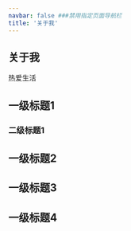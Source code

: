 ```yaml
---
navbar: false ###禁用指定页面导航栏
title: '关于我'
---
```

## 关于我
热爱生活

## 一级标题1
### 二级标题1
## 一级标题2
## 一级标题3
## 一级标题4
